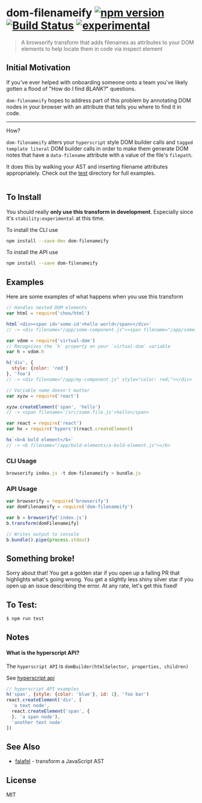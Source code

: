 dom-filenameify [![npm version](https://badge.fury.io/js/dom-filenameify.svg)](http://badge.fury.io/js/dom-filenameify) [![Build Status](https://travis-ci.org/chinedufn/dom-filenameify.svg?branch=master)](https://travis-ci.org/chinedufn/dom-filenameify) [![experimental](http://badges.github.io/stability-badges/dist/experimental.svg)](http://github.com/badges/stability-badges)
====================

> A browserify transform that adds filenames as attributes to your DOM elements to help locate them in code via inspect element

## Initial Motivation

If you've ever helped with onboarding someone onto a team you've likely gotten a flood of "How do I find *BLANK?*" questions.

`dom-filenameify` hopes to address part of this problem by annotating DOM nodes in your browser with an attribute that tells you where to find it in code.

---

How?

`dom-filenameify` alters your `hyperscript` style DOM builder calls and `tagged template literal` DOM builder calls
in order to make them generate DOM notes that have a `data-filename` attribute with a value of the file's `filepath`.

It does this by walking your AST and inserting filename attributes appropriately. Check out the [test](/test) directory
for full examples.

```js
```

## To Install

You should really **only use this transform in development**. Especially since it's `stability:experimental` at this time.

To install the CLI use

```sh
npm install --save-dev dom-filenameify
```

To install the API use

```sh
npm install --save dom-filenameify
```

## Examples

Here are some examples of what happens when you use this transform

```js
// Handles nested DOM elements
var html = require('choo/html')

html`<div><span id='some-id'>hello world</span></div>`
// -> <div filename="/app/some-component.js"><span filename="/app/some-component.js" id="some-id">hello world</span></div>
```

```js
var vdom = require('virtual-dom')
// Recognizes the `h` property on your `virtual-dom` variable
var h = vdom.h

h('div', {
  style: {color: 'red'}
}, 'foo')
// -> <div filename="/app/my-component.js" style="color: red;"></div>
```

```js
// Variable name doesn't matter
var xyzw = require('react')

xyzw.createElement('span', 'hello')
// -> <span filename='/src/some-file.js'>hello</span>
```

```js
var react = require('react')
var hx = require('hyperx')(react.createElement)

hx`<b>A bold element</b>`
// -> <b filename="/app/bold-elements/a-bold-element.js"></b>
```

### CLI Usage

```js
browserify index.js -t dom-filenameify > bundle.js
```

### API Usage

```js
var browserify = require('browserify')
var domFilenameify = require('dom-filenameify')

var b = browserify('index.js')
b.transform(domFilenameify)

// Writes output to console
b.bundle().pipe(process.stdout)
```

## Something broke!

Sorry about that! You get a golden star if you open up a failing PR that highlights what's going wrong. You get a slightly less shiny silver star
if you open up an issue describing the error. At any rate, let's get this fixed!

## To Test:

```sh
$ npm run test
```

## Notes

#### What is the hyperscript API?

The `hyperscript API` is `domBuilder(htmlSelector, properties, children)`

See [hyperscript api](https://github.com/Raynos/virtual-hyperscript#hselector-properties-children)

```js
// hyperscript API examples
h('span', {style: {color: 'blue'}, id: 1}, 'foo bar')
react.createElement('div', [
  'a text node',
  react.createElement('span', {
  }, 'a span node'),
  'another text node'
])
```

## See Also

- [falafel](https://github.com/substack/node-falafel) - transform a JavaScript AST

## License

MIT
